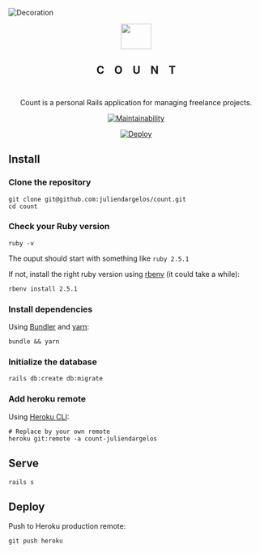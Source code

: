 ![Decoration](https://user-images.githubusercontent.com/3743321/40796764-6dcdf06a-6506-11e8-9fc2-c555ed907192.png)

<p align="center">
  <img width="60" height="50" src="https://rawcdn.githack.com/juliendargelos/count/43e066474e9aa75494097181b60a93e7b29d7362/app/assets/images/logo.svg">
</p>
<h2 align="center">C&nbsp;&nbsp;&nbsp;&nbsp;O&nbsp;&nbsp;&nbsp;&nbsp;U&nbsp;&nbsp;&nbsp;&nbsp;N&nbsp;&nbsp;&nbsp;&nbsp;T<br><br></h2>

<p align="center">
  Count is a personal Rails application for managing freelance projects.
</p>

<p align="center">
  <a href="https://codeclimate.com/github/juliendargelos/count/maintainability"><img src="https://api.codeclimate.com/v1/badges/55a966ec5ea3d126955f/maintainability" alt="Maintainability"></a>
</p>

<p align="center">
  <a href="https://heroku.com/deploy?template=https://github.com/juliendargelos/count"><img src="https://www.herokucdn.com/deploy/button.svg" alt="Deploy"></a>
</p>

## Install

### Clone the repository

```shell
git clone git@github.com:juliendargelos/count.git
cd count
```

### Check your Ruby version

```shell
ruby -v
```

The ouput should start with something like `ruby 2.5.1`

If not, install the right ruby version using [rbenv](https://github.com/rbenv/rbenv) (it could take a while):

```shell
rbenv install 2.5.1
```

### Install dependencies

Using [Bundler](https://github.com/bundler/bundler) and [yarn](https://github.com/yarnpkg/yarn):

```shell
bundle && yarn
```

### Initialize the database

```shell
rails db:create db:migrate
```

### Add heroku remote

Using [Heroku CLI](https://devcenter.heroku.com/articles/heroku-cli):

```shell
# Replace by your own remote
heroku git:remote -a count-juliendargelos
```

## Serve

```shell
rails s
```

## Deploy

Push to Heroku production remote:

```shell
git push heroku
```
